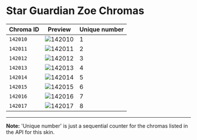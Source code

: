 # Star Guardian Zoe Chromas

| Chroma ID | Preview | Unique number |
|---|---|---|
| `142010` | ![142010](https://raw.communitydragon.org/latest/plugins/rcp-be-lol-game-data/global/default/v1/champion-chroma-images/142/142010.png) | 1 |
| `142011` | ![142011](https://raw.communitydragon.org/latest/plugins/rcp-be-lol-game-data/global/default/v1/champion-chroma-images/142/142011.png) | 2 |
| `142012` | ![142012](https://raw.communitydragon.org/latest/plugins/rcp-be-lol-game-data/global/default/v1/champion-chroma-images/142/142012.png) | 3 |
| `142013` | ![142013](https://raw.communitydragon.org/latest/plugins/rcp-be-lol-game-data/global/default/v1/champion-chroma-images/142/142013.png) | 4 |
| `142014` | ![142014](https://raw.communitydragon.org/latest/plugins/rcp-be-lol-game-data/global/default/v1/champion-chroma-images/142/142014.png) | 5 |
| `142015` | ![142015](https://raw.communitydragon.org/latest/plugins/rcp-be-lol-game-data/global/default/v1/champion-chroma-images/142/142015.png) | 6 |
| `142016` | ![142016](https://raw.communitydragon.org/latest/plugins/rcp-be-lol-game-data/global/default/v1/champion-chroma-images/142/142016.png) | 7 |
| `142017` | ![142017](https://raw.communitydragon.org/latest/plugins/rcp-be-lol-game-data/global/default/v1/champion-chroma-images/142/142017.png) | 8 |

---

**Note:** 'Unique number' is just a sequential counter for the chromas listed in the API for this skin.